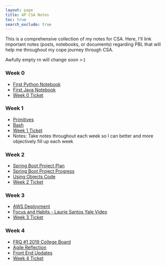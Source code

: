 ```yaml
---
layout: page
title: AP CSA Notes
toc: true
search_exclude: true
---
```


This is a comprehensive collection of my notes for CSA. Here, I'll link important notes (posts, notebooks, or documents) regarding PBL that will help me throughout my cope journey through CSA.

Awfully empty rn will change soon >:)

### Week 0

- [First Python Notebook](https://dontran15.github.io/CSAFastPages/jupyter/python/fastpages/2022/08/19/python-nb.html)
- [First Java Notebook](https://dontran15.github.io/CSAFastPages/jupyter/java/fastpages/2022/08/19/java-nb.html)
- [Week 0 Ticket](https://dontran15.github.io/CSAFastPages/markdown/fastpages/week%200/2022/08/22/week0-ticket.html)

### Week 1

- [Primitives](https://dontran15.github.io/CSAFastPages/java/primitives/2022/08/23/primitives.html)
- [Bash](https://dontran15.github.io/CSAFastPages/java/bash/week%201/2022/08/24/bash.html)
- [Week 1 Ticket](https://dontran15.github.io/CSAFastPages/markdown/fastpages/week%201/2022/08/29/week1-ticket.html)
- Notes: Take notes throughout each week so I can better and more objectively fill up each week

### Week 2

- [Spring Boot Project Plan](https://dontran15.github.io/CSAFastPages/spring%20boot/2022/09/05/springboot-plan.html)
- [Spring Boot Project Progress](https://dontran15.github.io/CSAFastPages/spring%20boot/2022/09/05/springboot-report-0.html)
- [Using Objects Code](https://dontran15.github.io/CSAFastPages/college%20board/java/2022/09/03/oop-and-using-objects.html)
- [Week 2 Ticket](https://dontran15.github.io/CSAFastPages/markdown/fastpages/week%202/2022/09/05/week2-ticket.html)

### Week 3

- [AWS Deployment](https://dontran15.github.io/CSAFastPages/pbl/week%203/2022/09/09/aws-deployment.html)
- [Focus and Habits - Laurie Santos Yale Video](https://dontran15.github.io/CSAFastPages/human%20prep/week%203/2022/09/09/focus-and-habits.html)
- [Week 3 Ticket](https://dontran15.github.io/CSAFastPages/2022/09/11/week3-ticket.html)

### Week 4

- [FRQ #1 2019 College Board](https://dontran15.github.io/CSAFastPages/college%20board/week%204/2022/09/14/frq1-method-and-control-structures.html)
- [Agile Reflection](https://dontran15.github.io/CSAFastPages/college%20board/week%204/2022/09/15/agile-reflection.html)
- [Front End Updates](https://dontran15.github.io/CSAFastPages/college%20board/week%204/2022/09/16/fastpages-and-springboot-update.html)
- [Week 4 Ticket]()

